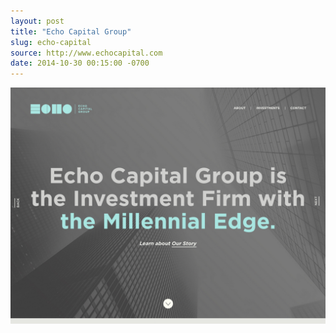 ```yaml
---
layout: post 
title: "Echo Capital Group"
slug: echo-capital
source: http://www.echocapital.com
date: 2014-10-30 00:15:00 -0700
---
```


<img src="/screenshots/echo-capital.jpg">
